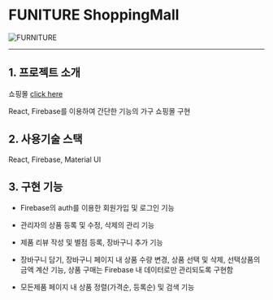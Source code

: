 # FUNITURE ShoppingMall

![FURNITURE](https://awesomescreenshot.s3.amazonaws.com/image/2479729/13529634-f7facdfc3f0eb9aa7210167564c88a05.png?X-Amz-Algorithm=AWS4-HMAC-SHA256&X-Amz-Credential=AKIAJSCJQ2NM3XLFPVKA%2F20210916%2Fus-east-1%2Fs3%2Faws4_request&X-Amz-Date=20210916T052935Z&X-Amz-Expires=28800&X-Amz-SignedHeaders=host&X-Amz-Signature=cd277e3c3590b89409c42a8d7bc6a823a5a50d2d14e53a839a5367c93f594baf)

---

## 1. 프로젝트 소개

쇼핑몰 [click here](https://todo-28bff.web.app)

React, Firebase를 이용하여 간단한 기능의 가구 쇼핑몰 구현

## 2. 사용기술 스택

React, Firebase, Material UI

## 3. 구현 기능

- Firebase의 auth를 이용한 회원가입 및 로그인 기능

- 관리자의 상품 등록 및 수정, 삭제의 관리 기능

- 제품 리뷰 작성 및 별점 등록, 장바구니 추가 기능

- 장바구니 담기, 장바구니 페이지 내 상품 수량 변경, 상품 선택 및 삭제, 선택상품의 금액 계산 기능, 상품 구매는 Firebase 내 데이터로만 관리되도록 구현함

- 모든제품 페이지 내 상품 정렬(가격순, 등록순) 및 검색 기능
